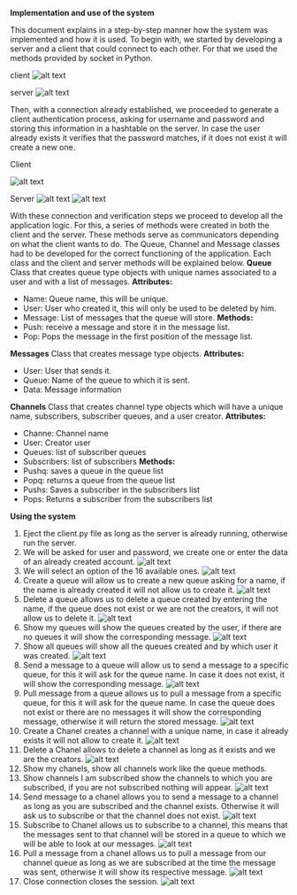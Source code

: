 **Implementation and use of the system**

This document explains in a step-by-step manner how the system was implemented and how it is used.
To begin with, we started by developing a server and a client that could connect to each other. For that we used the methods provided by socket in Python. 

client
![alt text](https://raw.githubusercontent.com/svalenciaaq/Trabajo1Telematica/master/resources/c1.png)
 
 
server
 ![alt text](https://raw.githubusercontent.com/svalenciaaq/Trabajo1Telematica/master/resources/s1.png)
 
Then, with a connection already established, we proceeded to generate a client authentication process, asking for username and password and storing this information in a hashtable on the server. In case the user already exists it verifies that the password matches, if it does not exist it will create a new one. 


Client

  ![alt text](https://raw.githubusercontent.com/svalenciaaq/Trabajo1Telematica/master/resources/c2.png)
  
  
Server 
![alt text](https://raw.githubusercontent.com/svalenciaaq/Trabajo1Telematica/master/resources/s2.png)
![alt text](https://raw.githubusercontent.com/svalenciaaq/Trabajo1Telematica/master/resources/s3.png)


With these connection and verification steps we proceed to develop all the application logic.
For this, a series of methods were created in both the client and the server. These methods serve as communicators depending on what the client wants to do. 
The Queue, Channel and Message classes had to be developed for the correct functioning of the application. 
Each class and the client and server methods will be explained below.
**Queue**
Class that creates queue type objects with unique names associated to a user and with a list of messages.
**Attributes:** 
- Name: Queue name, this will be unique.
- User: User who created it, this will only be used to be deleted by him.
- Message: List of messages that the queue will store.
**Methods:**
- Push: receive a message and store it in the message list.
- Pop: Pops the message in the first position of the message list.

**Messages**
Class that creates message type objects.
**Attributes:** 
- User: User that sends it.
- Queue: Name of the queue to which it is sent.
- Data: Message information

**Channels**
Class that creates channel type objects which will have a unique name, subscribers, subscriber queues, and a user creator.
**Attributes:** 
- Channe: Channel name
- User: Creator user
- Queues: list of subscriber queues
- Subscribers: list of subscribers
**Methods:** 
- Pushq: saves a queue in the queue list
- Popq: returns a queue from the queue list
- Pushs: Saves a subscriber in the subscribers list
- Pops: Returns a subscriber from the subscribers list

**Using the system**
1.	Eject the client.py file as long as the server is already running, otherwise run the server.
2. We will be asked for user and password, we create one or enter the data of an already created account.
 ![alt text](https://raw.githubusercontent.com/svalenciaaq/Trabajo1Telematica/master/resources/1.png)
3. We will select an option of the 16 available ones. 
 ![alt text](https://raw.githubusercontent.com/svalenciaaq/Trabajo1Telematica/master/resources/2.png)
4.	Create a queue will allow us to create a new queue asking for a name, if the name is already created it will not allow us to create it. 
![alt text](https://raw.githubusercontent.com/svalenciaaq/Trabajo1Telematica/master/resources/3.png)
5.	Delete a queue allows us to delete a queue created by entering the name, if the queue does not exist or we are not the creators, it will not allow us to delete it.
![alt text](https://raw.githubusercontent.com/svalenciaaq/Trabajo1Telematica/master/resources/4.png)
6.	Show my queues will show the queues created by the user, if there are no queues it will show the corresponding message.
 ![alt text](https://raw.githubusercontent.com/svalenciaaq/Trabajo1Telematica/master/resources/5.png)
7.	Show all queues will show all the queues created and by which user it was created.
 ![alt text](https://raw.githubusercontent.com/svalenciaaq/Trabajo1Telematica/master/resources/6.png)
8.	Send a message to a queue will allow us to send a message to a specific queue, for this it will ask for the queue name. In case it does not exist, it will show the corresponding message.
 ![alt text](https://raw.githubusercontent.com/svalenciaaq/Trabajo1Telematica/master/resources/7.png)
9.	Pull message from a queue allows us to pull a message from a specific queue, for this it will ask for the queue name. In case the queue does not exist or there are no messages it will show the corresponding message, otherwise it will return the stored message.
 ![alt text](https://raw.githubusercontent.com/svalenciaaq/Trabajo1Telematica/master/resources/8.png)
10.	Create a Chanel creates a channel with a unique name, in case it already exists it will not allow to create it.
 ![alt text](https://raw.githubusercontent.com/svalenciaaq/Trabajo1Telematica/master/resources/9.png)
11.	Delete a Chanel allows to delete a channel as long as it exists and we are the creators.
![alt text](https://raw.githubusercontent.com/svalenciaaq/Trabajo1Telematica/master/resources/10.png)
12.	Show my chanels, show all channels work like the queue methods.
13.	Show channels I am subscribed show the channels to which you are subscribed, if you are not subscribed nothing will appear.
 ![alt text](https://raw.githubusercontent.com/svalenciaaq/Trabajo1Telematica/master/resources/11.png)
14.	Send message to a chanel allows you to send a message to a channel as long as you are subscribed and the channel exists. Otherwise it will ask us to subscribe or that the channel does not exist.
 ![alt text](https://raw.githubusercontent.com/svalenciaaq/Trabajo1Telematica/master/resources/12.png)
15.	Subscribe to Chanel allows us to subscribe to a channel, this means that the messages sent to that channel will be stored in a queue to which we will be able to look at our messages.
 ![alt text](https://raw.githubusercontent.com/svalenciaaq/Trabajo1Telematica/master/resources/13.png)
16.	Pull a message from a chanel allows us to pull a message from our channel queue as long as we are subscribed at the time the message was sent, otherwise it will show its respective message. 
![alt text](https://raw.githubusercontent.com/svalenciaaq/Trabajo1Telematica/master/resources/15.png)
17.	Close connection closes the session. 
![alt text](https://raw.githubusercontent.com/svalenciaaq/Trabajo1Telematica/master/resources/16.png)

